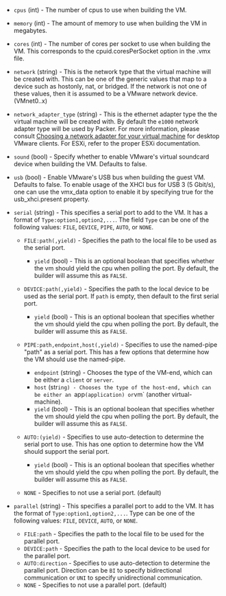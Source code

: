 <!-- Code generated from the comments of the HWConfig struct in builder/vmware/common/hw_config.go; DO NOT EDIT MANUALLY -->

-   `cpus` (int) - The number of cpus to use when building the VM.
    
-   `memory` (int) - The amount of memory to use when building the VM
    in megabytes.
    
-   `cores` (int) - The number of cores per socket to use when building the VM.
    This corresponds to the cpuid.coresPerSocket option in the .vmx file.
    
-   `network` (string) - This is the network type that the virtual machine will
    be created with. This can be one of the generic values that map to a device
    such as hostonly, nat, or bridged. If the network is not one of these
    values, then it is assumed to be a VMware network device. (VMnet0..x)
    
-   `network_adapter_type` (string) - This is the ethernet adapter type the the virtual machine will be
    created with. By default the `e1000` network adapter type will be used
    by Packer. For more information, please consult [Choosing a network
    adapter for your virtual
    machine](https://kb.vmware.com/s/article/1001805) for desktop VMware
    clients. For ESXi, refer to the proper ESXi documentation.
    
-   `sound` (bool) - Specify whether to enable VMware's virtual soundcard
    device when building the VM. Defaults to false.
    
-   `usb` (bool) - Enable VMware's USB bus when building the guest VM.
    Defaults to false. To enable usage of the XHCI bus for USB 3 (5 Gbit/s),
    one can use the vmx_data option to enable it by specifying true for
    the usb_xhci.present property.
    
-   `serial` (string) - This specifies a serial port to add to the VM.
    It has a format of `Type:option1,option2,...`. The field `Type` can be one
    of the following values: `FILE`, `DEVICE`, `PIPE`, `AUTO`, or `NONE`.
    
    * `FILE:path(,yield)` - Specifies the path to the local file to be used as the
                            serial port.
        * `yield` (bool) - This is an optional boolean that specifies whether
                           the vm should yield the cpu when polling the port.
                           By default, the builder will assume this as `FALSE`.
    * `DEVICE:path(,yield)` - Specifies the path to the local device to be used
                              as the serial port. If `path` is empty, then
                              default to the first serial port.
        * `yield` (bool) - This is an optional boolean that specifies whether
                           the vm should yield the cpu when polling the port.
                           By default, the builder will assume this as `FALSE`.
    * `PIPE:path,endpoint,host(,yield)` - Specifies to use the named-pipe "path"
                                          as a serial port. This has a few
                                          options that determine how the VM
                                          should use the named-pipe.
        * `endpoint` (string) - Chooses the type of the VM-end, which can be
                                either a `client` or `server`.
        * `host` (str`ing) - Chooses the type of the host-end, which can be either
                            an `app` (application) or `vm` (another virtual-machine).
        * `yield` (bool) - This is an optional boolean that specifies whether
                           the vm should yield the cpu when polling the port.
                           By default, the builder will assume this as `FALSE`.
    
    * `AUTO:(yield)` - Specifies to use auto-detection to determine the serial
                       port to use. This has one option to determine how the VM
                       should support the serial port.
        * `yield` (bool) - This is an optional boolean that specifies whether
                           the vm should yield the cpu when polling the port.
                           By default, the builder will assume this as `FALSE`.
    * `NONE` - Specifies to not use a serial port. (default)
    
-   `parallel` (string) - This specifies a parallel port to add to the VM. It
    has the format of `Type:option1,option2,...`. Type can be one of the
    following values: `FILE`, `DEVICE`, `AUTO`, or `NONE`.
    
    * `FILE:path` - Specifies the path to the local file to be used for the
                    parallel port.
    * `DEVICE:path` - Specifies the path to the local device to be used for the
                      parallel port.
    * `AUTO:direction` - Specifies to use auto-detection to determine the
                         parallel port. Direction can be `BI` to specify
                         bidirectional communication or `UNI` to specify
                         unidirectional communication.
    * `NONE` - Specifies to not use a parallel port. (default)
    